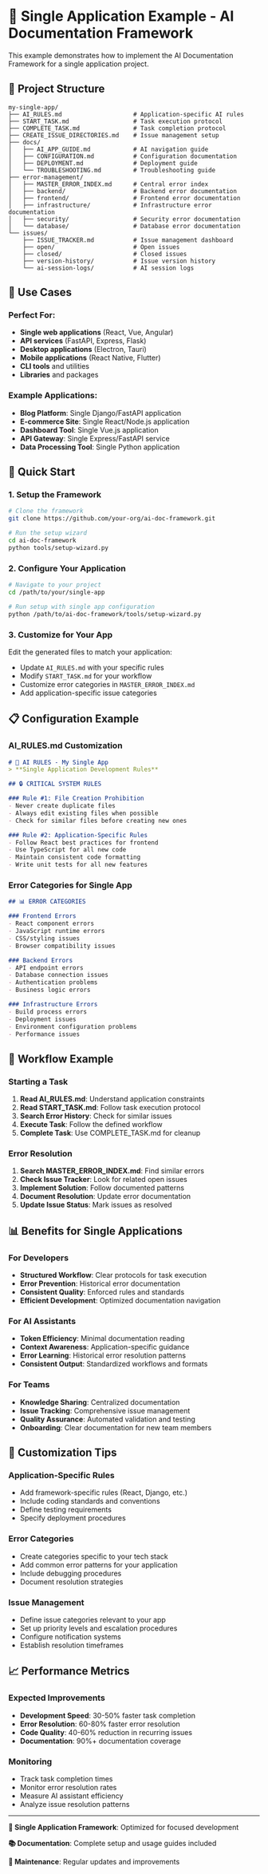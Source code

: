 # 🚀 Single Application Example - AI Documentation Framework

This example demonstrates how to implement the AI Documentation Framework for a single application project.

## 📁 Project Structure

```
my-single-app/
├── AI_RULES.md                    # Application-specific AI rules
├── START_TASK.md                  # Task execution protocol
├── COMPLETE_TASK.md               # Task completion protocol
├── CREATE_ISSUE_DIRECTORIES.md    # Issue management setup
├── docs/
│   ├── AI_APP_GUIDE.md            # AI navigation guide
│   ├── CONFIGURATION.md           # Configuration documentation
│   ├── DEPLOYMENT.md              # Deployment guide
│   └── TROUBLESHOOTING.md         # Troubleshooting guide
├── error-management/
│   ├── MASTER_ERROR_INDEX.md      # Central error index
│   ├── backend/                   # Backend error documentation
│   ├── frontend/                  # Frontend error documentation
│   ├── infrastructure/            # Infrastructure error documentation
│   ├── security/                  # Security error documentation
│   └── database/                  # Database error documentation
└── issues/
    ├── ISSUE_TRACKER.md           # Issue management dashboard
    ├── open/                      # Open issues
    ├── closed/                    # Closed issues
    ├── version-history/           # Issue version history
    └── ai-session-logs/           # AI session logs
```

## 🎯 Use Cases

### Perfect For:
- **Single web applications** (React, Vue, Angular)
- **API services** (FastAPI, Express, Flask)
- **Desktop applications** (Electron, Tauri)
- **Mobile applications** (React Native, Flutter)
- **CLI tools** and utilities
- **Libraries** and packages

### Example Applications:
- **Blog Platform**: Single Django/FastAPI application
- **E-commerce Site**: Single React/Node.js application
- **Dashboard Tool**: Single Vue.js application
- **API Gateway**: Single Express/FastAPI service
- **Data Processing Tool**: Single Python application

## 🚀 Quick Start

### 1. Setup the Framework
```bash
# Clone the framework
git clone https://github.com/your-org/ai-doc-framework.git

# Run the setup wizard
cd ai-doc-framework
python tools/setup-wizard.py
```

### 2. Configure Your Application
```bash
# Navigate to your project
cd /path/to/your/single-app

# Run setup with single app configuration
python /path/to/ai-doc-framework/tools/setup-wizard.py
```

### 3. Customize for Your App
Edit the generated files to match your application:
- Update `AI_RULES.md` with your specific rules
- Modify `START_TASK.md` for your workflow
- Customize error categories in `MASTER_ERROR_INDEX.md`
- Add application-specific issue categories

## 📋 Configuration Example

### AI_RULES.md Customization
```markdown
# 🤖 AI RULES - My Single App
> **Single Application Development Rules**

## 🔒 CRITICAL SYSTEM RULES

### Rule #1: File Creation Prohibition
- Never create duplicate files
- Always edit existing files when possible
- Check for similar files before creating new ones

### Rule #2: Application-Specific Rules
- Follow React best practices for frontend
- Use TypeScript for all new code
- Maintain consistent code formatting
- Write unit tests for all new features
```

### Error Categories for Single App
```markdown
## 📊 ERROR CATEGORIES

### Frontend Errors
- React component errors
- JavaScript runtime errors
- CSS/styling issues
- Browser compatibility issues

### Backend Errors
- API endpoint errors
- Database connection issues
- Authentication problems
- Business logic errors

### Infrastructure Errors
- Build process errors
- Deployment issues
- Environment configuration problems
- Performance issues
```

## 🔄 Workflow Example

### Starting a Task
1. **Read AI_RULES.md**: Understand application constraints
2. **Read START_TASK.md**: Follow task execution protocol
3. **Search Error History**: Check for similar issues
4. **Execute Task**: Follow the defined workflow
5. **Complete Task**: Use COMPLETE_TASK.md for cleanup

### Error Resolution
1. **Search MASTER_ERROR_INDEX.md**: Find similar errors
2. **Check Issue Tracker**: Look for related open issues
3. **Implement Solution**: Follow documented patterns
4. **Document Resolution**: Update error documentation
5. **Update Issue Status**: Mark issues as resolved

## 📊 Benefits for Single Applications

### For Developers
- **Structured Workflow**: Clear protocols for task execution
- **Error Prevention**: Historical error documentation
- **Consistent Quality**: Enforced rules and standards
- **Efficient Development**: Optimized documentation navigation

### For AI Assistants
- **Token Efficiency**: Minimal documentation reading
- **Context Awareness**: Application-specific guidance
- **Error Learning**: Historical error resolution patterns
- **Consistent Output**: Standardized workflows and formats

### For Teams
- **Knowledge Sharing**: Centralized documentation
- **Issue Tracking**: Comprehensive issue management
- **Quality Assurance**: Automated validation and testing
- **Onboarding**: Clear documentation for new team members

## 🔧 Customization Tips

### Application-Specific Rules
- Add framework-specific rules (React, Django, etc.)
- Include coding standards and conventions
- Define testing requirements
- Specify deployment procedures

### Error Categories
- Create categories specific to your tech stack
- Add common error patterns for your application
- Include debugging procedures
- Document resolution strategies

### Issue Management
- Define issue categories relevant to your app
- Set up priority levels and escalation procedures
- Configure notification systems
- Establish resolution timeframes

## 📈 Performance Metrics

### Expected Improvements
- **Development Speed**: 30-50% faster task completion
- **Error Resolution**: 60-80% faster error resolution
- **Code Quality**: 40-60% reduction in recurring issues
- **Documentation**: 90%+ documentation coverage

### Monitoring
- Track task completion times
- Monitor error resolution rates
- Measure AI assistant efficiency
- Analyze issue resolution patterns

---

**🎯 Single Application Framework**: Optimized for focused development

**📚 Documentation**: Complete setup and usage guides included

**🔄 Maintenance**: Regular updates and improvements
